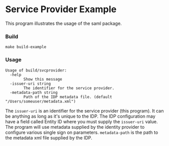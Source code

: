 # Service Provider Example
This program illustrates the usage of the saml package.
### Build
`make build-example`

### Usage
```
Usage of build/svcprovider:
  -help
    	Show this message
  -issuer-uri string
    	The identifier for the service provider.
  -metadata-path string
    	Path of the IDP metadata file. (default "/Users/someuser/metadata.xml")
```

The `issuer-uri` is an identifier for the service provider (this program).  It can be anything as long as it's
unique to the IDP.  The IDP configuration may have a field called Entity ID
where you must supply the `issuer-uri` value.  The program will use metadata
supplied by the identity provider to configure various single sign on parameters. `metadata-path`
is the path to the metadata xml file supplied by the IDP.

